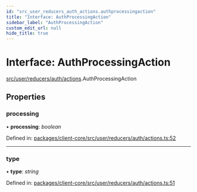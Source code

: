 ```yaml
---
id: "src_user_reducers_auth_actions.authprocessingaction"
title: "Interface: AuthProcessingAction"
sidebar_label: "AuthProcessingAction"
custom_edit_url: null
hide_title: true
---
```


# Interface: AuthProcessingAction

[src/user/reducers/auth/actions](../modules/src_user_reducers_auth_actions.md).AuthProcessingAction

## Properties

### processing

• **processing**: *boolean*

Defined in: [packages/client-core/src/user/reducers/auth/actions.ts:52](https://github.com/xr3ngine/xr3ngine/blob/716a06460/packages/client-core/src/user/reducers/auth/actions.ts#L52)

___

### type

• **type**: *string*

Defined in: [packages/client-core/src/user/reducers/auth/actions.ts:51](https://github.com/xr3ngine/xr3ngine/blob/716a06460/packages/client-core/src/user/reducers/auth/actions.ts#L51)
